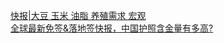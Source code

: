   
[快报|大豆  玉米  油脂  养殖需求  宏观](http://www.dianyue.me/archives/590/qkvkpjqrzc9n03ub/)  
[全球最新免签&amp;落地签快报，中国护照含金量有多高?](http://www.dianyue.me/archives/920/3y0w2ryc7ikjpdni/)